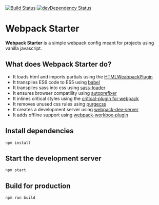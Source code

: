 [![Build Status](https://travis-ci.org/ThisNameWasTaken/webpack-starter.svg?branch=master)](https://travis-ci.org/ThisNameWasTaken/webpack-starter)
[![devDependency Status](https://david-dm.org/ThisNameWasTaken/webpack-starter/dev-status.svg)](https://david-dm.org/ThisNameWasTaken/webpack-starter#info=devDependencies)
# Webpack Starter

**Webpack Starter** is a simple webpack config meant for projects using vanilla javascript.

## What does Webpack Starter do?

* It loads html and imports partials using the [HTMLWeabpackPlugin](https://webpack.js.org/plugins/html-webpack-plugin/)
* It transpiles ES6 code to ES5 using [babel](http://babeljs.io/docs/setup/#installation)
* It transpiles sass into css using [sass-loader](https://www.npmjs.com/package/sass-loader)
* It ensures browser compatility using [autoprefixer](https://www.npmjs.com/package/autoprefixer)
* It inlines critical styles using the [critical-plugin for webpack](https://www.npmjs.com/package/critical-plugin)
* It removes unused css rules using [purgecss](https://www.npmjs.com/package/purgecss-webpack-plugin)
* It creates a development server using [webpack-dev-server](https://www.npmjs.com/package/webpack-dev-server)
* It adds offline support using [webpack-workbox-plugin](https://developers.google.com/web/tools/workbox/modules/workbox-webpack-plugin)

## Install dependencies

```
npm install
```

## Start the development server

```
npm start
```

## Build for production

```
npm run build
```
